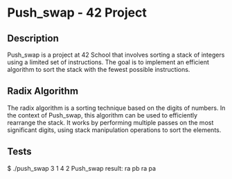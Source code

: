 # Push_swap - 42 Project

## Description
Push_swap is a project at 42 School that involves sorting a stack of integers using a limited set of instructions. The goal is to implement an efficient algorithm to sort the stack with the fewest possible instructions.

## Radix Algorithm
The radix algorithm is a sorting technique based on the digits of numbers. In the context of Push_swap, this algorithm can be used to efficiently rearrange the stack. It works by performing multiple passes on the most significant digits, using stack manipulation operations to sort the elements.

## Tests
$ ./push_swap 3 1 4 2
Push_swap result: ra pb ra pa